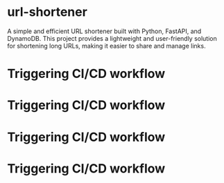 # url-shortener
A simple and efficient URL shortener built with Python, FastAPI, and DynamoDB. This project provides a lightweight and user-friendly solution for shortening long URLs, making it easier to share and manage links.
# Triggering CI/CD workflow
# Triggering CI/CD workflow
# Triggering CI/CD workflow
# Triggering CI/CD workflow
